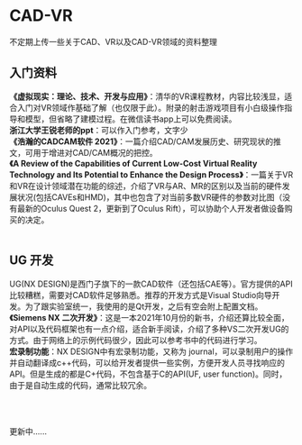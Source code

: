 # CAD-VR
不定期上传一些关于CAD、VR以及CAD-VR领域的资料整理

## 入门资料
**《虚拟现实：理论、技术、开发与应用》**：清华的VR课程教材，内容比较浅显，适合入门对VR领域作基础了解（也仅限于此）。附录的射击游戏项目有小白级操作指导和模型，但省略了建模过程。在微信读书app上可以免费阅读。
<br>
**浙江大学王锐老师的ppt**：可以作入门参考，文字少
<br>
**《浩瀚的CADCAM软件 2021》**：一篇介绍CAD/CAM发展历史、研究现状的推文，可用于增进对CAD/CAM概况的把控。<br>
**《A Review of the Capabilities of Current Low-Cost Virtual Reality Technology and Its Potential to Enhance the Design Process》**：一篇关于VR和VR在设计领域潜在功能的综述，介绍了VR与AR、MR的区别以及当前的硬件发展状况(包括CAVEs和HMD)，其中也包含了对当前多数VR硬件的参数对比图（没有最新的Oculus Quest 2，更新到了Oculus Rift），可以协助个人开发者做设备购买的决定。
<br>
<br>

## UG 开发
UG(NX DESIGN)是西门子旗下的一款CAD软件（还包括CAE等）。官方提供的API比较糟糕，需要对CAD软件足够熟悉。推荐的开发方式是Visual Studio向导开发。为了跟实验室统一，我使用的是Qt开发，之后有空会附上配置文档。<br>
**《Siemens NX 二次开发》**：这是一本2021年10月份的新书，介绍还算比较全面，对API以及代码框架也有一点介绍，适合新手阅读，介绍了多种VS二次开发UG的方式。由于网络上的示例代码很少，因此可以参考书中的代码进行学习。<br>
**宏录制功能**：NX DESIGN中有宏录制功能，又称为 journal，可以录制用户的操作并自动翻译成c++代码，可以给开发者提供一些实例，方便开发人员寻找响应的API。但是生成的都是C+代码，不包含基于C的API(UF, user function)。同时，由于是自动生成的代码，通常比较冗余。<br>

<br>
<br>


更新中......
